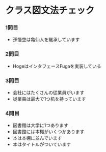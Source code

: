 # クラス図文法チェック
### 1問目
+ 孫悟空は亀仙人を継承しています

### 2問目
+ HogeはインタフェースFugaを実装している

### 3問目

+ 会社にはたくさんの従業員がいます
+ 従業員は最大で1つ机を持っています

### 4問目
+ 図書館は大学に1つあります
+ 図書館には本棚がいくつかあります
+ 本は本棚に並んでいます
+ 本はタイトルがついています
